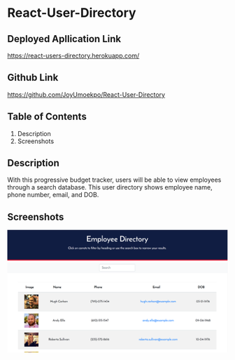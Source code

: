# React-User-Directory

## Deployed Apllication Link
https://react-users-directory.herokuapp.com/
## Github Link
https://github.com/JoyUmoekpo/React-User-Directory

## Table of Contents
1. Description
2. Screenshots

## Description
With this progressive budget tracker, users will be able to view employees through a search database. This user directory shows employee name, phone number, email, and DOB.

## Screenshots
![image](./assets/directory.PNG)
